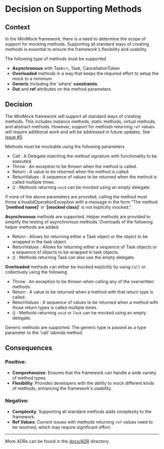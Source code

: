 ﻿# Decision on Supporting Methods

## Context

In the MiniMock framework, there is a need to determine the scope of support for mocking methods. Supporting all standard ways of creating methods is essential to ensure the framework's 
flexibility and usability. 

The following type of methods must be supported
- __Asynchronous__ with Task<>, Task, CancellationToken  
- __Overloaded__ methods in a way that keeps the required effort to setup the mock to a minimum.
- __Generic__ Including the 'where' __constraints__.
- __Out__ and __ref__ attributes on the method parameters.

## Decision

The MiniMock framework will support all standard ways of creating methods. This includes instance methods, static methods, virtual methods, and abstract methods. However, support for methods returning `ref` values will require additional work and will be addressed in future updates. See [issue #5](https://github.com/oswaldsql/MiniMock/issues/5)

Methods must be mockable using the following parameters

- Call : A Delegate matching the method signature with functionality to be executed.
- Throw : An exception to be thrown when the method is called.
- Return : A value to be returned when the method is called.
- ReturnValues : A sequence of values to be returned when the method is called multiple times.
- () : Methods returning `void` can be mocked using an empty delegate.

if none of the above parameters are provided, calling the method must throw a InvalidOperationException with a message in the form "The method '__[method name]__' in '__[mocked class]__' is not explicitly mocked.".

__Asynchronous__ methods are supported. Helper methods are provided to simplify the testing of asynchronous methods. Overloads of the following helper methods are added

- Return : Allows for returning either a Task object or the object to be wrapped in the task object.
- ReturnValues : Allows for returning either a sequence of Task objects or a sequence of objects to be wrapped in task objects.
- () : Methods returning Task can also use the empty delegate.

__Overloaded__ methods can either be mocked explicitly by using `Call` or collectively using the following 

- Throw : An exception to be thrown when calling any of the overwritten methods.
- Return : A value to be returned when a method with that return type is called.
- ReturnValues : A sequence of values to be returned when a method with those return types is called multiple times.
- () : Methods returning `void` or `Task` can be mocked using an empty delegate.

Generic methods are supported. The generic type is passed as a type parameter to the 'call' labmda method.

## Consequences

### Positive:

- **Comprehensive**: Ensures that the framework can handle a wide variety of method types.
- **Flexibility**: Provides developers with the ability to mock different kinds of methods, enhancing the framework's usability.

### Negative:

- **Complexity**: Supporting all standard methods adds complexity to the framework.
- **Ref Values**: Current issues with methods returning `ref` values need to be resolved, which may require significant effort.

---

More ADRs can be found in the [docs/ADR](../README.md) directory.
